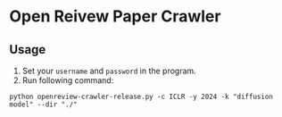 # Open Reivew Paper Crawler

## Usage
1. Set your `username` and `password` in the program.
2. Run following command:
```
python openreview-crawler-release.py -c ICLR -y 2024 -k "diffusion model" --dir "./"
```

